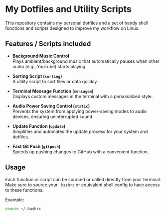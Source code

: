 # My Dotfiles and Utility Scripts

This repository contains my personal dotfiles and a set of handy shell functions and scripts designed to improve my workflow on Linux.  

## Features / Scripts included

- **Background Music Control**  
  Plays ambient/background music that automatically pauses when other audio (e.g., YouTube) starts playing.

- **Sorting Script (`sorting`)**  
  A utility script to sort files or data quickly.

- **Terminal Message Function (`mensagem`)**  
  Displays custom messages in the terminal with a personalized style.

- **Audio Power Saving Control (`static`)**  
  Prevents the system from applying power-saving modes to audio devices, ensuring uninterrupted sound.

- **Update Function (`update`)**  
  Simplifies and automates the update process for your system and dotfiles.

- **Fast Git Push (`gitpush`)**  
  Speeds up pushing changes to GitHub with a convenient function.

## Usage

Each function or script can be sourced or called directly from your terminal. Make sure to source your `.bashrc` or equivalent shell config to have access to these functions.

Example:  
```bash
source ~/.bashrc
